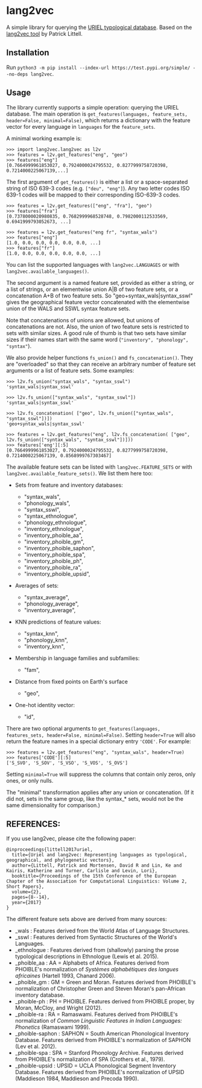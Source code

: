 lang2vec
=======

A simple library for querying the [URIEL typological database](http://www.cs.cmu.edu/~dmortens/uriel.html).
Based on the [lang2vec tool](http://www.cs.cmu.edu/~dmortens/downloads/uriel_lang2vec_latest.tar.xz) by Patrick Littell.

Installation
------------
Run ``python3 -m pip install --index-url https://test.pypi.org/simple/ --no-deps lang2vec``.


Usage
-----
The library currently supports a simple operation: querying the URIEL database.
The main operation is ``get_features(languages, feature_sets, header=False, minimal=False)``, which returns a dictionary with the feature vector for every language in ``languages`` for the ``feature_sets``.


A minimal working example is:
~~~~
>>> import lang2vec.lang2vec as l2v
>>> features = l2v.get_features("eng", "geo")
>>> features["eng"]
[0.7664999961853027, 0.7924000024795532, 0.8277999758720398, 0.7214000225067139,...]
~~~~

The first argument of ``get_features()`` is either a list or a space-separated string of ISO 639-3 codes (e.g. ``["deu", "eng"]``).
Any two letter codes ISO 639-1 codes will be mapped to their corresponding ISO-639-3 codes.

~~~~
>>> features = l2v.get_features(["eng", "fra"], "geo")
>>> features["fra"]
[0.7378000020980835, 0.7682999968528748, 0.7982000112533569, 0.6941999793052673, ...]

>>> features = l2v.get_features("eng fr", "syntax_wals")
>>> features["eng"]
[1.0, 0.0, 0.0, 0.0, 0.0, 0.0, ...]
>>> features["fr"]
[1.0, 0.0, 0.0, 0.0, 0.0, 0.0, ...]
~~~~


You can list the supported languages with ``lang2vec.LANGUAGES`` or with ``lang2vec.available_languages()``.

The second argument is a named feature set, provided as either a string, or a list of strings, or an elementwise union A|B of two feature sets, or a concatenation A+B of two feature sets.  So "geo+syntax_wals|syntax_sswl" gives the geographical feature vector concatenated with the elementwise union of the WALS and SSWL syntax feature sets.

Note that concatenations of unions are allowed, but unions of concatenations are not. Also, the union of two feature sets is restricted to sets with similar sizes. A good rule of thumb is that two sets have similar sizes if their names start with the same word (`"inventory", "phonology", "syntax"`).

We also provide helper functions ``fs_union()`` and ``fs_concatenation()``. They are "overloaded" so that they can receive an arbitrary number of feature set arguments or a list of feature sets. Some examples:
~~~~
>>> l2v.fs_union("syntax_wals", "syntax_sswl")
'syntax_wals|syntax_sswl'

>>> l2v.fs_union(["syntax_wals", "syntax_sswl"])
'syntax_wals|syntax_sswl'

>>> l2v.fs_concatenation( ["geo", l2v.fs_union(["syntax_wals", "syntax_sswl"])])
'geo+syntax_wals|syntax_sswl'

>>> features = l2v.get_features("eng", l2v.fs_concatenation( ["geo", l2v.fs_union(["syntax_wals", "syntax_sswl"])]))
>>> features['eng'][:5]
[0.7664999961853027, 0.7924000024795532, 0.8277999758720398, 0.7214000225067139, 0.8568999767303467]
~~~~

The available feature sets can be listed with ``lang2vec.FEATURE_SETS`` or with ``lang2vec.available_feature_sets()``.
We list them here too:

* Sets from feature and inventory databases:
    * "syntax_wals",
    * "phonology_wals",
    * "syntax_sswl",
    * "syntax_ethnologue",
    * "phonology_ethnologue",
    * "inventory_ethnologue",
    * "inventory_phoible_aa",
    * "inventory_phoible_gm",
    * "inventory_phoible_saphon",
    * "inventory_phoible_spa",
    * "inventory_phoible_ph",
    * "inventory_phoible_ra",
    * "inventory_phoible_upsid",

* Averages of sets:
    * "syntax_average",
    * "phonology_average",
    * "inventory_average",

* KNN predictions of feature values:
    * "syntax_knn",
    * "phonology_knn",
    * "inventory_knn",

* Membership in language families and subfamilies:
    * "fam",

* Distance from fixed points on Earth's surface
    * "geo",
    
* One-hot identity vector:
    * "id",


There are two optional arguments to ``get_features(languages, features_sets, header=False, minimal=False)``.
Setting ``header=True`` will also return the feature names in a special dictionary entry ``'CODE'``. For example:
~~~~
>>> features = l2v.get_features("eng", "syntax_wals", header=True)
>>> features['CODE'][:5]
['S_SVO', 'S_SOV', 'S_VSO', 'S_VOS', 'S_OVS']
~~~~

Setting ``minimal=True`` will suppress the columns that contain only zeros, only ones, or only nulls.

The "minimal" transformation applies after any union or concatenation.  (If it did not, sets in the same group, like the syntax_* sets, would not be the same dimensionality for comparison.) 



REFERENCES:
-----------

If you use lang2vec, please cite the following paper:

    @inproceedings{littell2017uriel,
      title={Uriel and lang2vec: Representing languages as typological, geographical, and phylogenetic vectors},
      author={Littell, Patrick and Mortensen, David R and Lin, Ke and Kairis, Katherine and Turner, Carlisle and Levin, Lori},
      booktitle={Proceedings of the 15th Conference of the European Chapter of the Association for Computational Linguistics: Volume 2, Short Papers},
      volume={2},
      pages={8--14},
      year={2017}
    }

The different feature sets above are derived from many sources:

* _wals : Features derived from the World Atlas of Language Structures.
* _sswl : Features derived from Syntactic Structures of the World's Languages.
* _ethnologue : Features derived from (shallowly) parsing the prose typological descriptions in Ethnologue (Lewis et al. 2015).
* _phoible_aa : AA = Alphabets of Africa. Features derived from PHOIBLE's normalization of *Systèmes alphabétiques des langues africaines* (Hartell 1993, Chanard 2006).
* _phoible_gm : GM = Green and Moran.  Features derived from PHOIBLE's normalization of Christopher Green and Steven Moran's pan-African inventory database.
* _phoible-ph : PH = PHOIBLE.  Features derived from PHOIBLE proper, by Moran, McCloy, and Wright (2012).
* _phoible-ra : RA = Ramaswami.  Features derived from PHOIBLE's normalization of *Common Linguistic Features in Indian Languages: Phonetics* (Ramaswami 1999).
* _phoible-saphon : SAPHON = South American Phonological Inventory Database.  Features derived from PHOIBLE's normalization of SAPHON (Lev et al. 2012).
* _phoible-spa : SPA = Stanford Phonology Archive.  Features derived from PHOIBLE's normalization of SPA (Crothers et al., 1979).
* _phoible-upsid : UPSID = UCLA Phonological Segment Inventory Database.  Features derived from PHOIBLE's normalization of UPSID (Maddieson 1984, Maddieson and Precoda 1990).

